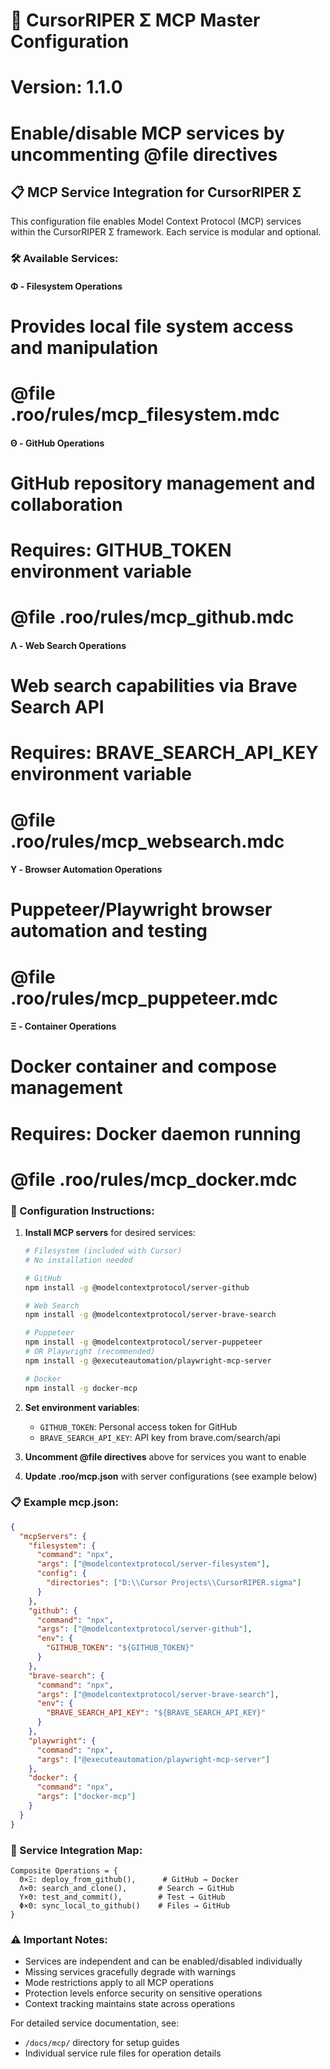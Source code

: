 # 🔌 CursorRIPER Σ MCP Master Configuration
# Version: 1.1.0
# Enable/disable MCP services by uncommenting @file directives

## 📋 MCP Service Integration for CursorRIPER Σ

This configuration file enables Model Context Protocol (MCP) services
within the CursorRIPER Σ framework. Each service is modular and optional.

### 🛠️ Available Services:

#### Φ - Filesystem Operations
# Provides local file system access and manipulation
# @file .roo/rules/mcp_filesystem.mdc

#### Θ - GitHub Operations  
# GitHub repository management and collaboration
# Requires: GITHUB_TOKEN environment variable
# @file .roo/rules/mcp_github.mdc

#### Λ - Web Search Operations
# Web search capabilities via Brave Search API
# Requires: BRAVE_SEARCH_API_KEY environment variable
# @file .roo/rules/mcp_websearch.mdc

#### Υ - Browser Automation Operations
# Puppeteer/Playwright browser automation and testing
# @file .roo/rules/mcp_puppeteer.mdc

#### Ξ - Container Operations
# Docker container and compose management
# Requires: Docker daemon running
# @file .roo/rules/mcp_docker.mdc

### 📝 Configuration Instructions:

1. **Install MCP servers** for desired services:
   ```bash
   # Filesystem (included with Cursor)
   # No installation needed
   
   # GitHub
   npm install -g @modelcontextprotocol/server-github
   
   # Web Search
   npm install -g @modelcontextprotocol/server-brave-search
   
   # Puppeteer
   npm install -g @modelcontextprotocol/server-puppeteer
   # OR Playwright (recommended)
   npm install -g @executeautomation/playwright-mcp-server
   
   # Docker
   npm install -g docker-mcp
   ```

2. **Set environment variables**:
   - `GITHUB_TOKEN`: Personal access token for GitHub
   - `BRAVE_SEARCH_API_KEY`: API key from brave.com/search/api

3. **Uncomment @file directives** above for services you want to enable

4. **Update .roo/mcp.json** with server configurations (see example below)

### 📋 Example mcp.json:

```json
{
  "mcpServers": {
    "filesystem": {
      "command": "npx",
      "args": ["@modelcontextprotocol/server-filesystem"],
      "config": {
        "directories": ["D:\\Cursor Projects\\CursorRIPER.sigma"]
      }
    },
    "github": {
      "command": "npx",
      "args": ["@modelcontextprotocol/server-github"],
      "env": {
        "GITHUB_TOKEN": "${GITHUB_TOKEN}"
      }
    },
    "brave-search": {
      "command": "npx",
      "args": ["@modelcontextprotocol/server-brave-search"],
      "env": {
        "BRAVE_SEARCH_API_KEY": "${BRAVE_SEARCH_API_KEY}"
      }
    },
    "playwright": {
      "command": "npx",
      "args": ["@executeautomation/playwright-mcp-server"]
    },
    "docker": {
      "command": "npx",
      "args": ["docker-mcp"]
    }
  }
}
```

### 🔗 Service Integration Map:

```
Composite Operations = {
  Θ×Ξ: deploy_from_github(),      # GitHub → Docker
  Λ×Θ: search_and_clone(),       # Search → GitHub  
  Υ×Θ: test_and_commit(),        # Test → GitHub
  Φ×Θ: sync_local_to_github()    # Files → GitHub
}
```

### ⚠️ Important Notes:

- Services are independent and can be enabled/disabled individually
- Missing services gracefully degrade with warnings
- Mode restrictions apply to all MCP operations
- Protection levels enforce security on sensitive operations
- Context tracking maintains state across operations

For detailed service documentation, see:
- `/docs/mcp/` directory for setup guides
- Individual service rule files for operation details
